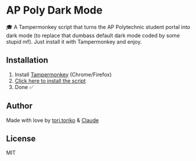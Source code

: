 # AP Poly Dark Mode

🎓 A Tampermonkey script that turns the AP Polytechnic student portal into dark mode (to replace that dumbass default dark mode coded by some stupid mf).
Just install it with Tampermonkey and enjoy.

## Installation

1. Install [Tampermonkey](https://www.tampermonkey.net/) (Chrome/Firefox)
2. [Click here to install the script](https://greasyfork.org/en/scripts/543899-ap-poly-dark-mode)
3. Done ✅

## Author

Made with love by [tori.toriko](https://github.com/tori-toriko) & [Claude](https://claude.ai) 

## License

MIT
